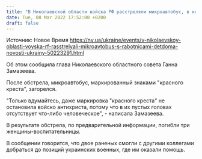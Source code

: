 ```yaml
---
title: "В Николаевской области войска РФ расстреляли микроавтобус, в котором ехали на смену воспитательницы детдома: трое погибших"
date: Tue, 08 Mar 2022 17:52:00 +0200
draft: false
---
```

Источник: Новое Время https://nv.ua/ukraine/events/v-nikolaevskoy-oblasti-voyska-rf-rasstrelyali-mikroavtobus-s-rabotnicami-detdoma-novosti-ukrainy-50223291.html


Об этом сообщила глава Николаевского областного совета Ганна Замазеева.

После обстрела, микроавтобус, маркированный знаками "красного креста", загорелся.

"Только вдумайтесь, даже маркировка "красного креста" не остановила войско антихриста, потому что в их пустых головах отсутствует что-либо человеческое", - написала Замазеева.

В результате обстрела, по предварительной информации, погибли три женщины-воспитательницы.

В сообщении говорится, что двое раненых смогли с другими коллегами добраться до позиций украинских военных, где им оказали помощь.
